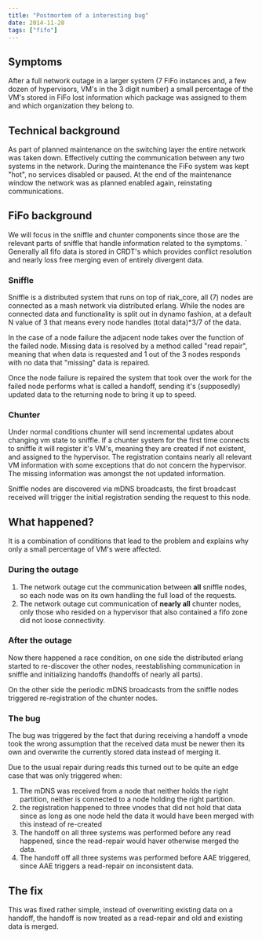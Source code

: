 ```yaml
---
title: "Postmortem of a interesting bug"
date: 2014-11-28
tags: ["fifo"]
---
```

## Symptoms
After a full network outage in a larger system (7 FiFo instances and, a few dozen of hypervisors, VM's in the 3 digit number) a small percentage of the VM's stored in FiFo lost information which package was assigned to them and which organization they belong to.

## Technical background
As part of planned maintenance on the switching layer the entire network was taken down. Effectively cutting the communication between any two systems in the network.  During the maintenance the FiFo system was kept "hot", no services disabled or paused. At the end of the maintenance window the network was as planned enabled again, reinstating communications.

## FiFo background
We will focus in the sniffle and chunter components since those are the relevant parts of sniffle that handle information related to the symptoms.
¯
Generally all fifo data is stored in CRDT's which provides conflict resolution and nearly loss free merging even of entirely divergent data.

### Sniffle
Sniffle is a distributed system that runs on top of riak_core, all (7) nodes are connected as a mash network via distributed erlang. While the nodes are connected data and functionality is split out in dynamo fashion, at a default N value of 3 that means every node handles (total data)*3/7 of the data.

In the case of a node failure the adjacent node takes over the function of the failed node. Missing data is resolved by a method called "read repair", meaning that when data is requested and 1 out of the 3 nodes responds with no data that "missing" data is repaired.

Once the node failure is repaired the system that took over the work for the failed node performs what is called a handoff, sending it's (supposedly) updated data to the returning node to bring it up to speed.


### Chunter
Under normal conditions chunter will send incremental updates about changing vm state to sniffle. If a chunter system for the first time connects to sniffle it will register it's VM's, meaning they are created if not existent, and assigned to the hypervisor. The registration contains nearly all relevant VM information with some exceptions that do not concern the hypervisor. The missing information was amongst the not updated information.

Sniffle nodes are discovered via mDNS broadcasts, the first broadcast received will trigger the initial registration sending the request to this node.


## What happened?
It is a combination of conditions that lead to the problem and explains why  only a small percentage of VM's were affected.

### During the outage
1) The network outage cut the communication between **all** sniffle nodes, so each node was on its own handling the full load of the requests.
2) The network outage cut communication of **nearly all** chunter nodes, only those who resided on a hypervisor that also contained a fifo zone did not loose connectivity.

### After the outage
Now there happened a race condition, on one side the distributed erlang started to re-discover the other nodes, reestablishing communication in sniffle and initializing handoffs (handoffs of nearly all parts).

On the other side the periodic mDNS broadcasts from the sniffle nodes triggered re-registration of the chunter nodes.

### The bug
The bug was triggered by the fact that during receiving a handoff a vnode took the wrong assumption that the received data must be newer then its own and overwrite the currently stored data instead of merging it.

Due to the usual repair during reads this turned out to be quite an edge case that was only triggered when:

1) The mDNS was received from a node that neither holds the right partition, neither is connected to a node holding the right partition.
2) the registration happened to three vnodes that did not hold that data since as long as one node held the data it would have been merged with this instead of re-created
3) The handoff on all three systems was performed before any read happened, since the read-repair would haver otherwise merged the data.
4) The handoff off all three systems was performed before AAE triggered, since AAE triggers a read-repair on inconsistent data.

## The fix
This was fixed rather simple, instead of overwriting existing data on a handoff, the handoff is now treated as a read-repair and old and existing data is merged.
